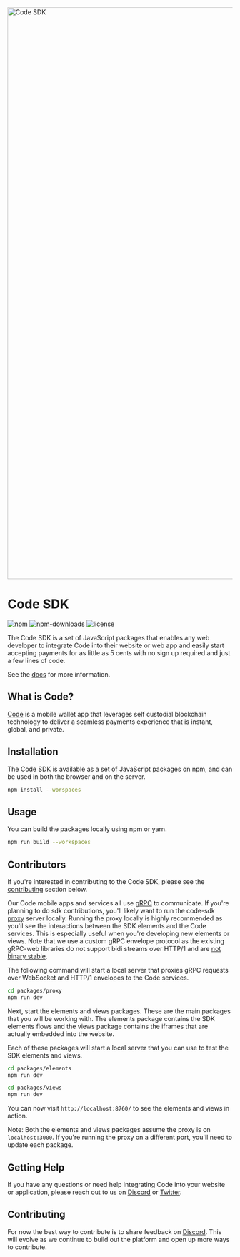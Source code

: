 <img width="1280" alt="Code SDK" src="https://github.com/code-payments/code-sdk/assets/623790/78166c02-1d24-49b0-ae95-13f5aaff15b2">

# Code SDK

[![npm][npm-image]][npm-url]
[![npm-downloads][npm-downloads-image]][npm-url]
![license][license-image]

[npm-downloads-image]: https://img.shields.io/npm/dt/@code-wallet/elements?style=flat
[npm-image]: https://img.shields.io/npm/v/@code-wallet/elements?style=flat
[npm-url]: https://www.npmjs.com/package/@code-wallet/elements
[license-image]: https://img.shields.io/badge/license-MIT-blue?style=flat

The Code SDK is a set of JavaScript packages that enables any web developer to integrate Code into their website or web app and easily start accepting payments for as little as 5 cents with no sign up required and just a few lines of code.

See the [docs](https://code-payments.github.io/code-sdk/docs/guide/introduction) for more information.

##  What is Code?

[Code](https://getcode.com) is a mobile wallet app that leverages self custodial blockchain technology to deliver a seamless payments experience that is instant, global, and private. 

##  Installation

The Code SDK is available as a set of JavaScript packages on npm, and can be used in both the browser and on the server.

```bash
npm install --worspaces
```

##  Usage

You can build the packages locally using npm or yarn.

```bash
npm run build --workspaces
```

## Contributors

If you're interested in contributing to the Code SDK, please see the
[contributing](#contributing) section below. 

Our Code mobile apps and services all use [gRPC](https://grpc.io/) to
communicate. If you're planning to do sdk contributions, you'll likely want to
run the code-sdk
[proxy](https://github.com/code-payments/code-sdk/blob/main/packages/proxy/example/index.ts)
server locally. Running the proxy locally is highly recommended as you'll see
the interactions between the SDK elements and the Code services. This is
especially useful when you're developing new elements or views. Note that we use
a custom gRPC envelope protocol as the existing gRPC-web libraries do not
support bidi streams over HTTP/1 and are [not binary
stable](https://github.com/protocolbuffers/protobuf-go/blob/v1.28.1/proto/encode.go#L216-L219).

The following command will start a local server that proxies gRPC requests over
WebSocket and HTTP/1 envelopes to the Code services. 
    
```bash
cd packages/proxy
npm run dev
```

Next, start the elements and views packages. These are the main packages that
you will be working with. The elements package contains the SDK elements flows
and the views package contains the iframes that are actually embedded into the
website. 

Each of these packages will start a local server that you can use to
test the SDK elements and views.

```bash
cd packages/elements
npm run dev
```

```bash
cd packages/views
npm run dev
```

You can now visit `http://localhost:8760/` to see the elements and views in
action.

Note: Both the elements and views packages assume the proxy is on
`localhost:3000`. If you're running the proxy on a different port, you'll need
to update each package.

## Getting Help

If you have any questions or need help integrating Code into your website or application, please reach out to us on [Discord](https://discord.gg/T8Tpj8DBFp) or [Twitter](https://twitter.com/getcode).

##  Contributing

For now the best way to contribute is to share feedback on [Discord](https://discord.gg/T8Tpj8DBFp). This will evolve as we continue to build out the platform and open up more ways to contribute. 
